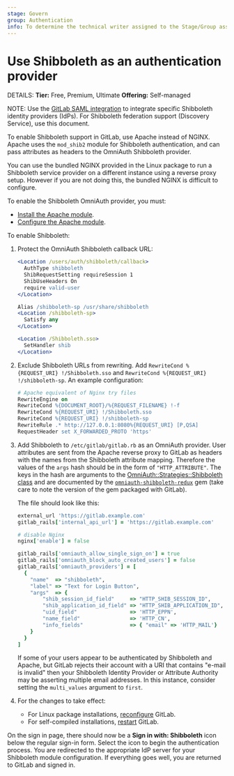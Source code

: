 ```yaml
---
stage: Govern
group: Authentication
info: To determine the technical writer assigned to the Stage/Group associated with this page, see https://handbook.gitlab.com/handbook/product/ux/technical-writing/#assignments
---
```


# Use Shibboleth as an authentication provider

DETAILS:
**Tier:** Free, Premium, Ultimate
**Offering:** Self-managed

NOTE:
Use the [GitLab SAML integration](saml.md) to integrate specific Shibboleth identity providers (IdPs). For Shibboleth federation support (Discovery Service), use this document.

To enable Shibboleth support in GitLab, use Apache instead of NGINX. Apache uses the `mod_shib2` module for Shibboleth authentication, and can pass attributes as headers to the OmniAuth Shibboleth provider.

You can use the bundled NGINX provided in the Linux package to run a Shibboleth service provider on a different instance using a reverse proxy setup. However if you are not doing this, the bundled NGINX is difficult to configure.

To enable the Shibboleth OmniAuth provider, you must:

- [Install the Apache module](https://wiki.shibboleth.net/confluence/display/SP3/Apache).
- [Configure the Apache module](https://gitlab.com/gitlab-org/gitlab-recipes/tree/master/web-server/apache).

To enable Shibboleth:

1. Protect the OmniAuth Shibboleth callback URL:

   ```apache
   <Location /users/auth/shibboleth/callback>
     AuthType shibboleth
     ShibRequestSetting requireSession 1
     ShibUseHeaders On
     require valid-user
   </Location>

   Alias /shibboleth-sp /usr/share/shibboleth
   <Location /shibboleth-sp>
     Satisfy any
   </Location>

   <Location /Shibboleth.sso>
     SetHandler shib
   </Location>
   ```

1. Exclude Shibboleth URLs from rewriting. Add `RewriteCond %{REQUEST_URI} !/Shibboleth.sso` and `RewriteCond %{REQUEST_URI} !/shibboleth-sp`. An example configuration:

   ```apache
   # Apache equivalent of Nginx try files
   RewriteEngine on
   RewriteCond %{DOCUMENT_ROOT}/%{REQUEST_FILENAME} !-f
   RewriteCond %{REQUEST_URI} !/Shibboleth.sso
   RewriteCond %{REQUEST_URI} !/shibboleth-sp
   RewriteRule .* http://127.0.0.1:8080%{REQUEST_URI} [P,QSA]
   RequestHeader set X_FORWARDED_PROTO 'https'
   ```

1. Add Shibboleth to `/etc/gitlab/gitlab.rb` as an OmniAuth provider.
   User attributes are sent from the Apache reverse proxy to GitLab as headers with the names from the Shibboleth attribute mapping.
   Therefore the values of the `args` hash should be in the form of `"HTTP_ATTRIBUTE"`.
   The keys in the hash are arguments to the [OmniAuth::Strategies::Shibboleth class](https://github.com/omniauth/omniauth-shibboleth-redux/blob/master/lib/omniauth/strategies/shibboleth.rb) and are documented by the [`omniauth-shibboleth-redux`](https://github.com/omniauth/omniauth-shibboleth-redux) gem (take care to note the version of the gem packaged with GitLab).

   The file should look like this:

   ```ruby
   external_url 'https://gitlab.example.com'
   gitlab_rails['internal_api_url'] = 'https://gitlab.example.com'

   # disable Nginx
   nginx['enable'] = false

   gitlab_rails['omniauth_allow_single_sign_on'] = true
   gitlab_rails['omniauth_block_auto_created_users'] = false
   gitlab_rails['omniauth_providers'] = [
     {
       "name"  => "shibboleth",
       "label" => "Text for Login Button",
       "args"  => {
           "shib_session_id_field"     => "HTTP_SHIB_SESSION_ID",
           "shib_application_id_field" => "HTTP_SHIB_APPLICATION_ID",
           "uid_field"                 => 'HTTP_EPPN',
           "name_field"                => 'HTTP_CN',
           "info_fields"               => { "email" => 'HTTP_MAIL'}
       }
     }
   ]
   ```

   If some of your users appear to be authenticated by Shibboleth and Apache, but GitLab rejects their account with a URI that contains "e-mail is invalid" then your Shibboleth Identity Provider or Attribute Authority may be asserting multiple email addresses. In this instance, consider setting the `multi_values` argument to `first`.
1. For the changes to take effect:
   - For Linux package installations, [reconfigure](../administration/restart_gitlab.md#reconfigure-a-linux-package-installation) GitLab.
   - For self-compiled installations, [restart](../administration/restart_gitlab.md#self-compiled-installations) GitLab.

On the sign in page, there should now be a **Sign in with: Shibboleth** icon below the regular sign-in form. Select the icon to begin the authentication process. You are redirected to the appropriate IdP server for your Shibboleth module configuration. If everything goes well, you are returned to GitLab and signed in.
